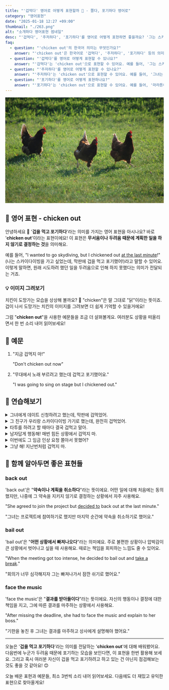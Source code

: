 ```yaml
---
title: "'겁먹다' 영어로 어떻게 표현할까 🐔 - 쫄다, 포기하다 영어로"
category: "영어표현"
date: "2025-01-18 12:27 +09:00"
thumbnail: "./263.png"
alt: "소개하다 영어표현 썸네일"
desc: "'겁먹다', '주저하다', '포기하다'를 영어로 어떻게 표현하면 좋을까요? '그는 스카이다이빙을 하기로 했지만 결국 겁먹고 포기했어.', '그녀는 발표를 하기로 했지만 주저하다가 결국 하지 않기로 했어.' 등을 영어로 표현하는 법을 배워봅시다. 다양한 예문을 통해서 연습하고 본인의 표현으로 만들어 보세요."
faq:
  - question: "'chicken out'의 한국어 의미는 무엇인가요?"
    answer: "'chicken out'은 한국어로 '겁먹다', '주저하다', '포기하다' 등의 의미로 해석될 수 있어요. 주로 어떤 상황에서 두려움이나 불안 때문에 행동을 하지 않거나 포기할 때 사용해요."
  - question: "'겁먹다'를 영어로 어떻게 표현할 수 있나요?"
    answer: "'겁먹다'는 'chicken out'으로 표현할 수 있어요. 예를 들어, '그는 스카이다이빙을 하기로 했지만 결국 겁먹고 포기했어'는 'He was supposed to go skydiving but he chickened out'로 말할 수 있어요."
  - question: "'주저하다'를 영어로 어떻게 표현할 수 있나요?"
    answer: "'주저하다'는 'chicken out'으로 표현할 수 있어요. 예를 들어, '그녀는 발표를 하기로 했지만 주저하다가 결국 하지 않기로 했어'는 'She was supposed to give a presentation but she chickened out'으로 말할 수 있어요."
  - question: "'포기하다'를 영어로 어떻게 표현하나요?"
    answer: "'포기하다'는 'chicken out'으로 표현할 수 있어요. 예를 들어, '마라톤에 참가하기로 했지만 포기했어'는 'I was going to run the marathon but I chickened out'로 표현할 수 있어요."
---
```


![달리고 있는 3마리의 닭들](./263-1.jpg)

## 🌟 영어 표현 - chicken out

안녕하세요 👋 '**겁을 먹고 포기하다**'라는 의미를 가지는 영어 표현을 아시나요? 바로 '**chicken out**'이라는 표현이에요! 이 표현은 **무서움이나 두려움 때문에 계획한 일을 하지 않기로 결정하는 것**을 의미해요.

예를 들어, "I wanted to go skydiving, but I chickened out [at the last minute](/blog/in-english/221.at-the-last-minute/)!" (나는 스카이다이빙을 가고 싶었는데, 막판에 겁을 먹고 포기했어!)라고 말할 수 있어요. 이렇게 말하면, 원래 시도하려 했던 일을 두려움으로 인해 하지 못했다는 의미가 전달되는 거죠.

<script async src="https://pagead2.googlesyndication.com/pagead/js/adsbygoogle.js?client=ca-pub-1465612013356152"
     crossorigin="anonymous"></script>
<!-- engple-horizontal-ad -->

<ins class="adsbygoogle"
     style="display:block"
     data-ad-client="ca-pub-1465612013356152"
     data-ad-slot="2106896038"
     data-ad-format="auto"
     data-full-width-responsive="true"></ins>

<script>
     (adsbygoogle = window.adsbygoogle || []).push({});
</script>

### 💡 이미지 그려보기

치킨이 도망가는 모습을 상상해 볼까요? 🐔 "chicken"은 말 그대로 "닭"이라는 뜻이죠. 겁이 나서 도망가는 치킨의 이미지를 그려보면 더 쉽게 기억할 수 있을거에요!

그럼 "**chicken out**"을 사용한 예문들을 조금 더 살펴볼게요. 여러분도 상황을 떠올리면서 한 번 소리 내어 읽어보세요!

## 📖 예문

1. "지금 겁먹지 마!"

   "Don't chicken out now"

2. "무대에서 노래 부르려고 했는데 겁먹고 포기했어요."

   "I was going to sing on stage but I chickened out."

## 💬 연습해보기

<details>
<summary>그녀에게 데이트 신청하려고 했는데, 막판에 겁먹었어.</summary>
<span>I was going to ask her out, but I chickened out at the last minute.</span>
</details>

<details>
<summary>그 친구가 우리랑 스카이다이빙 가기로 했는데, 완전히 겁먹었어.</summary>
<span>He was supposed to go skydiving with us, but he totally chickened out.</span>
</details>

<details>
<summary>타투를 하려고 할 때마다 결국 겁먹고 말아.</summary>
<span>Every time <a href="/blog/in-english/117.try-to/">I try t</a>o get a tattoo, I <a herf="/blog/vocab-1/039.end-up/">end up</a> chickening out.</span>
</details>

<details>
<summary>남자답게 행동해! 매번 힘든 상황에서 겁먹지 마.</summary>
<span>Man up! Stop chickening out of every challenging situation.</span>
</details>

<details>
<summary>이번에도 그 임금 인상 요청 쫄아서 못했어?</summary>
<span>Did you chicken out of asking for that raise again?</span>
</details>

<details>
<summary>그냥 해! 지난번처럼 겁먹지 마.</summary>
<span>Just do it! Don't chicken out like you did last time.</span>
</details>

## 🤝 함께 알아두면 좋은 표현들

### back out

'back out'은 "**약속이나 계획을 취소하다**"라는 뜻이에요. 어떤 일에 대해 처음에는 동의했지만, 나중에 그 약속을 지키지 않기로 결정하는 상황에서 자주 사용해요.

"She agreed to join the project but [decided to](/blog/in-english/062.decide-to/) back out at the last minute."

"그녀는 프로젝트에 참여하기로 했지만 마지막 순간에 약속을 취소하기로 했어요."

### bail out

'bail out'은 "**어떤 상황에서 빠져나오다**"라는 의미예요. 주로 불편한 상황이나 압박감이 큰 상황에서 벗어나고 싶을 때 사용해요. 때로는 책임을 회피하는 느낌도 줄 수 있어요.

"When the meeting got too intense, he decided to bail out and [take a break](/blog/in-english/202.take-a-break/)."

"회의가 너무 심각해지자 그는 빠져나가서 잠깐 쉬기로 했어요."

### face the music

'face the music'은 "**결과를 받아들이다**"라는 뜻이에요. 자신의 행동이나 결정에 대한 책임을 지고, 그에 따른 결과를 마주하는 상황에서 사용해요.

"After missing the deadline, she had to face the music and explain to her boss."

"기한을 놓친 후 그녀는 결과를 마주하고 상사에게 설명해야 했어요."

---

오늘은 '**겁을 먹고 포기하다**'라는 의미를 전달하는 '**chicken out**'에 대해 배워봤어요. 다음번에 누군가 두려움 때문에 포기하는 모습을 보인다면, 이 표현을 한번 활용해 보세요. 그리고 혹시 여러분 자신이 겁을 먹고 포기하려고 하고 있는 건 아닌지 점검해보는 것도 좋을 것 같아요! 😊

오늘 배운 표현과 예문들, 최소 3번씩 소리 내어 읽어보세요. 다음에도 더 재밌고 유익한 표현으로 찾아올게요!
